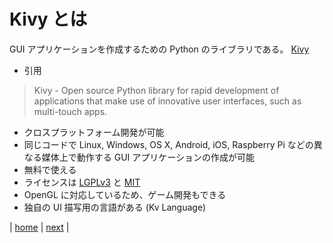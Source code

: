# Kivy とは

GUI アプリケーションを作成するための Python のライブラリである。
[Kivy](https://kivy.org/)

* 引用
> Kivy - Open source Python library for rapid development of applications
that make use of innovative user interfaces, such as multi-touch apps.

* クロスプラットフォーム開発が可能
 * 同じコードで Linux, Windows, OS X, Android, iOS, Raspberry Pi などの異なる媒体上で動作する GUI アプリケーションの作成が可能
* 無料で使える
 * ライセンスは [LGPLv3](https://wa3.i-3-i.info/word13201.html) と [MIT](https://wa3.i-3-i.info/word13203.html)
* OpenGL に対応しているため、ゲーム開発もできる
* 独自の UI 描写用の言語がある (Kv Language)

|
[home](/)
|
[next](/documents/02_)
|